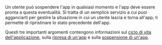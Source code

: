 ﻿Un utente può sospendere l'app in qualsiasi momento e l'app deve essere pronta a questa eventualità. Si tratta di un semplice servizio a cui puoi agganciarti per gestire la situazione in cui un utente lascia e torna all'app; ti permette di ripristinare lo stato precedente dell'app.

Questi tre importanti argomenti contengono informazioni sul [ciclo di vita dell'applicazione](https://docs.microsoft.com/en-us/windows/uwp/launch-resume/app-lifecycle), sulla [ripresa di un'app](https://docs.microsoft.com/en-us/windows/uwp/launch-resume/resume-an-app) e sulla [sospensione di un'app](https://docs.microsoft.com/en-us/windows/uwp/launch-resume/suspend-an-app).
